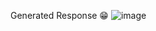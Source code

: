 Generated Response 😁
![image](https://github.com/user-attachments/assets/f39daf6d-86a6-4e3b-bd6c-c7dc8a1c4f93)
